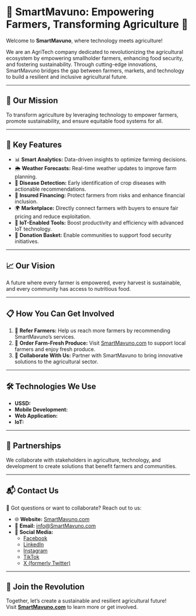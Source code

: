 # 🌾 SmartMavuno: Empowering Farmers, Transforming Agriculture 🌟  

Welcome to **SmartMavuno**, where technology meets agriculture!  

We are an AgriTech company dedicated to revolutionizing the agricultural ecosystem by empowering smallholder farmers, enhancing food security, and fostering sustainability. Through cutting-edge innovations, SmartMavuno bridges the gap between farmers, markets, and technology to build a resilient and inclusive agricultural future.  

---

## 🚜 Our Mission  

To transform agriculture by leveraging technology to empower farmers, promote sustainability, and ensure equitable food systems for all.  

---

## 🌟 Key Features  

- 📊 **Smart Analytics:** Data-driven insights to optimize farming decisions.  
- 🌦️ **Weather Forecasts:** Real-time weather updates to improve farm planning.  
- 🦠 **Disease Detection:** Early identification of crop diseases with actionable recommendations.  
- 💸 **Insured Financing:** Protect farmers from risks and enhance financial inclusion.  
- 🌍 **Marketplace:** Directly connect farmers with buyers to ensure fair pricing and reduce exploitation.  
- 🌱 **IoT-Enabled Tools:** Boost productivity and efficiency with advanced IoT technology.  
- 🥕 **Donation Basket:** Enable communities to support food security initiatives.  

---

## 📈 Our Vision  

A future where every farmer is empowered, every harvest is sustainable, and every community has access to nutritious food.  

---

## 📋 How You Can Get Involved  

1. 🌟 **Refer Farmers:** Help us reach more farmers by recommending SmartMavuno’s services.  
2. 🥕 **Order Farm-Fresh Produce:** Visit [SmartMavuno.com](https://SmartMavuno.com) to support local farmers and enjoy fresh produce.  
3. 🤝 **Collaborate With Us:** Partner with SmartMavuno to bring innovative solutions to the agricultural sector.  

---

## 🛠️ Technologies We Use  

- **USSD:** 
- **Mobile Development:**
- **Web Application:**
- **IoT:** 

---

## 🤝 Partnerships  

We collaborate with stakeholders in agriculture, technology, and development to create solutions that benefit farmers and communities.  

---

## 📬 Contact Us  

💌 Got questions or want to collaborate? Reach out to us:  
- 🌐 **Website:** [SmartMavuno.com](https://SmartMavuno.com)  
- 📧 **Email:** info@SmartMavuno.com  
- 📱 **Social Media:**  
  - [Facebook](https://facebook.com/SmartMavuno)  
  - [LinkedIn](https://linkedin.com/company/smartmavuno)  
  - [Instagram](https://www.instagram.com/smartmavuno?igsh=MTRhZHUzcXBseHlhaQ==)  
  - [TikTok](https://vm.tiktok.com/ZMkaeG25M/)  
  - [X (formerly Twitter)](https://x.com/SmartMavuno)  
 

---

## 🌟 Join the Revolution  

Together, let’s create a sustainable and resilient agricultural future!  
Visit **[SmartMavuno.com](https://SmartMavuno.com)** to learn more or get involved.  
